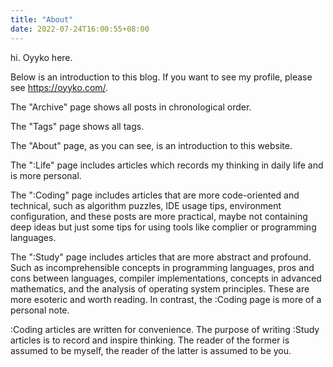 ```yaml
---
title: "About"
date: 2022-07-24T16:00:55+08:00
---
```


hi. Oyyko here.

Below is an introduction to this blog. If you want to see my profile, please see https://oyyko.com/.
 
The "Archive" page shows all posts in chronological order.

The "Tags" page shows all tags.

The "About" page, as you can see, is an introduction to this website.

The ":Life" page includes articles which records my thinking in daily life and is more personal.

The ":Coding" page includes articles that are more code-oriented and technical, such as algorithm puzzles, IDE usage tips, environment configuration, and these posts are more practical, maybe not containing deep ideas but just some tips for using tools like complier or programming languages.

The ":Study" page includes articles that are more abstract and profound. Such as incomprehensible concepts in programming languages, pros and cons between languages, compiler implementations, concepts in advanced mathematics, and the analysis of operating system principles. These are more esoteric and worth reading. In contrast, the :Coding page is more of a personal note.

:Coding articles are written for convenience. The purpose of writing :Study articles is to record and inspire thinking. The reader of the former is assumed to be myself, the reader of the latter is assumed to be you.
